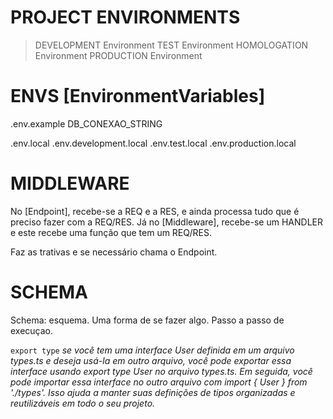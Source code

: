 # PROJECT ENVIRONMENTS
> DEVELOPMENT Environment 
> TEST Environment
> HOMOLOGATION Environment
> PRODUCTION Environment 


# ENVS [EnvironmentVariables] <!-- variaveis de ambiente -->
.env.example <!-- indica as variaveis de ambiente que precisa preencher o valor | file not executed -->
    DB_CONEXAO_STRING

.env.local
.env.development.local
.env.test.local
.env.production.local


# MIDDLEWARE
No [Endpoint], recebe-se a REQ e a RES, e ainda processa tudo que é preciso fazer com a REQ/RES.
Já no [Middleware], recebe-se um HANDLER e este recebe uma função que tem um REQ/RES.

Faz as trativas e se necessário chama o Endpoint.


# SCHEMA
Schema: esquema.
Uma forma de se fazer algo. Passo a passo de execuçao.



`export type`
_se você tem uma interface User definida em um arquivo types.ts e deseja usá-la em outro arquivo, você pode exportar essa interface usando export type User no arquivo types.ts. Em seguida, você pode importar essa interface no outro arquivo com import { User } from './types'. Isso ajuda a manter suas definições de tipos organizadas e reutilizáveis em todo o seu projeto._